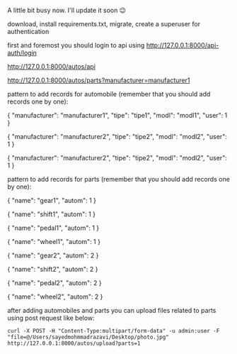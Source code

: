 A little bit busy now. I'll update it soon :wink:

download, install requirements.txt, migrate, create a superuser for authentication

first and foremost you should login to api using http://127.0.0.1:8000/api-auth/login

http://127.0.0.1:8000/autos/api

http://127.0.0.1:8000/autos/parts?manufacturer=manufacturer1

pattern to add records for automobile (remember that you should add records one by one):

{
    "manufacturer": "manufacturer1",
    "tipe": "tipe1",
    "modl": "modl1",
    "user": 1
}

{
    "manufacturer": "manufacturer2",
    "tipe": "tipe2",
    "modl": "modl2",
    "user": 1
}

{
    "manufacturer": "manufacturer2",
    "tipe": "tipe2",
    "modl": "modl2",
    "user": 1
}

pattern to add records for parts (remember that you should add records one by one):

{
    "name": "gear1",
    "autom": 1
}

{
    "name": "shift1",
    "autom": 1
}

{
    "name": "pedal1",
    "autom": 1
}

{
    "name": "wheel1",
    "autom": 1
}


{
    "name": "gear2",
    "autom": 2
}

{
    "name": "shift2",
    "autom": 2
}

{
    "name": "pedal2",
    "autom": 2
}

{
    "name": "wheel2",
    "autom": 2
}

after adding automobiles and parts you can upload files related to parts using post request like below:
```
curl -X POST -H "Content-Type:multipart/form-data" -u admin:user -F "file=@/Users/sayedmohmmadrazavi/Desktop/photo.jpg" http://127.0.0.1:8000/autos/upload?parts=1
```
